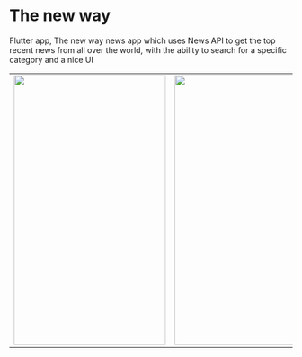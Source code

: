 # The new way
Flutter app,
The new way news app which uses News API to get the top recent news from all over the world, with the ability to search for a specific category and a nice UI



<table>
  <tr>
    <td><img src="![Screenshot_20211015-131903](https://user-images.githubusercontent.com/74876724/137481260-dca08812-9609-46d0-9c0b-dbd0fba341ff.png)" width=270 height=480></td>
    <td><img src="![Screenshot_20211015-131954](https://user-images.githubusercontent.com/74876724/137481551-7d794e10-217a-47b5-b046-b06b71465fa8.png)" width=270 height=480></td>
    <td><img src=" ![Screenshot_20211015-132126](https://user-images.githubusercontent.com/74876724/137481671-3c62b6c9-7fa3-4c86-b4c2-fc8bf1609a3e.png)
" width=270 height=480></td>
  </tr>
 </table>
